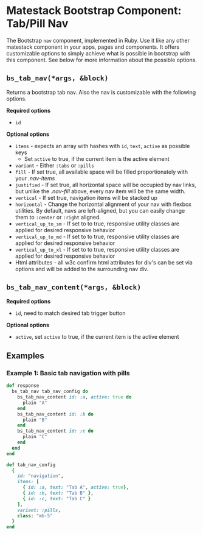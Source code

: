 # Matestack Bootstrap Component: Tab/Pill Nav

The Bootstrap `nav` component, implemented in Ruby. Use it like any other matestack component in your apps, pages and components. It offers customizable options to simply achieve what is possible in bootstrap with this component. See below for more information about the possible options.

## `bs_tab_nav(*args, &block)`


Returns a bootstrap tab nav. Also the nav is customizable with the following options.

**Required options**

* `id`

**Optional options**

* `items` - expects an array with hashes with `id`, `text`, `active` as possible keys
  * Set `active` to true, if the current item is the active element
* `variant` - Either `:tabs` or `:pills`
* `fill` - If set true, all available space will be filled proportionately with your _.nav-items_
* `justified` - If set true, all horizontal space will be occupied by nav links, but unlike the _.nav-fill_ above, every nav item will be the same width.
* `vertical` - If set true, navigation items will be stacked up
* `horizontal` - Change the horizontal alignment of your nav with flexbox utilities. By default, navs are left-aligned, but you can easily change them to `:center` or `:right` aligned.
* `vertical_up_to_sm` - If set to to true, responsive utility classes are applied for desired responsive behavior
* `vertical_up_to_md` - If set to to true, responsive utility classes are applied for desired responsive behavior
* `vertical_up_to_xl` - If set to to true, responsive utility classes are applied for desired responsive behavior
* Html attributes - all w3c confirm html attributes for div's can be set via options and will be added to the surrounding nav div.

## `bs_tab_nav_content(*args, &block)`

**Required options**

* `id`, need to match desired tab trigger button

**Optional options**

* `active`, set `active` to true, if the current item is the active element


## Examples

### Example 1: Basic tab navigation with pills

```ruby
def response
  bs_tab_nav tab_nav_config do
    bs_tab_nav_content id: :a, active: true do
      plain "A"
    end
    bs_tab_nav_content id: :b do
      plain "B"
    end
    bs_tab_nav_content id: :c do
      plain "C"
    end
  end
end

def tab_nav_config
  {
    id: "navigation",
    items: [
      { id: :a, text: "Tab A", active: true},
      { id: :b, text: "Tab B" },
      { id: :c, text: "Tab C" }
    ],
    variant: :pills,
    class: "mb-5"
  }
end
```
